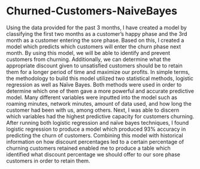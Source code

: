 # Churned-Customers-NaiveBayes
Using the data provided for the past 3 months, I have created a model by classifying the first two months as a customer’s happy phase and the 3rd month as a customer entering the sore phase. Based on this, I created a model which predicts which customers will enter the churn phase next month. By using this model, we will be able to identify and prevent customers from churning. Additionally, we can determine what the appropriate discount given to unsatisfied customers should be to retain them for a longer period of time and maximize our profits. In simple terms, the methodology to build this model utilized two statistical methods, logistic regression as well as Naïve Bayes. Both methods were used in order to determine which one of them gave a more powerful and accurate predictive model. Many different variables were inputted into the model such as roaming minutes, network minutes, amount of data used, and how long the customer had been with us, among others. Next, I was able to discern which variables had the highest predictive capacity for customers churning. After running both logistic regression and naïve bayes techniques, I found logistic regression to produce a model which produced 93% accuracy in predicting the churn of customers. Combining this model with historical information on how discount percentages led to a certain percentage of churning customers retained enabled me to produce a table which identified what discount percentage we should offer to our sore phase customers in order to retain them.
